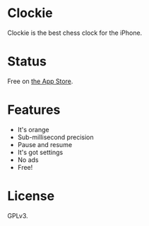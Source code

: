 # Clockie
Clockie is the best chess clock for the iPhone.

# Status
Free on [the App Store](https://itunes.apple.com/us/app/clockie-minimal-chess-clock/id816844998?ls=1&mt=8).

# Features 
- It's orange 
- Sub-millisecond precision 
- Pause and resume 
- It's got settings 
- No ads 
- Free!

# License
GPLv3.

